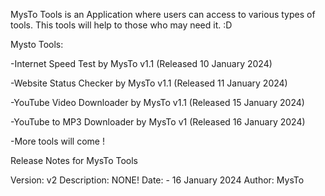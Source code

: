 MysTo Tools is an Application where users can access to various types of tools. This tools will help to those who may need it. :D 

Mysto Tools:

-Internet Speed Test by MysTo v1.1 (Released 10 January 2024)

-Website Status Checker by MysTo v1.1 (Released 11 January 2024)

-YouTube Video Downloader by MysTo v1.1 (Released 15 January 2024)

-YouTube to MP3 Downloader by MysTo v1 (Released 16 January 2024)

-More tools will come !

Release Notes for MysTo Tools

Version: v2
Description:
NONE!
Date: - 16 January 2024
Author: MysTo
